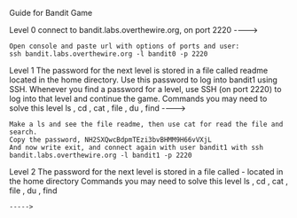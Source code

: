 Guide for Bandit Game

Level 0
	connect to bandit.labs.overthewire.org, on port 2220 
	---->

	Open console and paste url with options of ports and user:
	ssh bandit.labs.overthewire.org -l bandit0 -p 2220

Level 1
	The password for the next level is stored in a file called readme located in the home directory. Use this password to log into bandit1 using SSH. Whenever you find a password for a level, use SSH (on port 2220) to log into that level and continue the game.
	Commands you may need to solve this level
	ls , cd , cat , file , du , find 
	---->

	Make a ls and see the file readme, then use cat for read the file and search.
	Copy the password, NH2SXQwcBdpmTEzi3bvBHMM9H66vVXjL
	And now write exit, and connect again with user bandit1 with ssh bandit.labs.overthewire.org -l bandit1 -p 2220

Level 2
	The password for the next level is stored in a file called - located in the home directory
	Commands you may need to solve this level
	ls , cd , cat , file , du , find

	----->